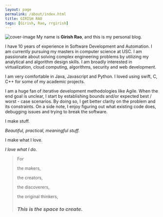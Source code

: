 ```yaml
---
layout: page
permalink: /about/index.html
title: GIRISH RAO
tags: [Girish, Rao, rrgirish]
---
```

![cover-image](http://www.virtualtipsntricks.com/images/cover3.jpg)
My name is **Girish Rao**, and this is my personal blog.  

I have 10 years of experience in Software Development and Automation. I am currently pursuing my masters in computer science at USC. I am passionate about solving complex engineering problems by utilizing my analytical and algorithm design skills. I am broadly interested in virtualization, cloud computing, algorithms, security and web development.

I am very comfortable in Java, Javascript and Python. I loved using swift, C, C++ for some of my academic projects.

I am a huge fan of iterative development methodologies like Agile. When the end goal is unclear, I start by establishing bounds and/or expected best / worst - case scenarios. By doing so, I get better clarity on the problem and its constraints. On a side note, I enjoy figuring out what existing code does, debugging issues and trying to break the software.

I
make
stuff.


*Beautiful, practical, meaningful stuff.*


I make what I love.

*I love what I do.*


> For
>
> the makers,
> 
> the creators,
> 
> the discoverers,
> 
> the original thinkers,
> 
> ### *This is the space to create.* ###
